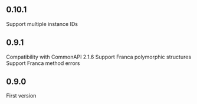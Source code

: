 0.10.1
------
Support multiple instance IDs

0.9.1
-----
Compatibility with CommonAPI 2.1.6
Support Franca polymorphic structures
Support Franca method errors

0.9.0 
-----

First version


